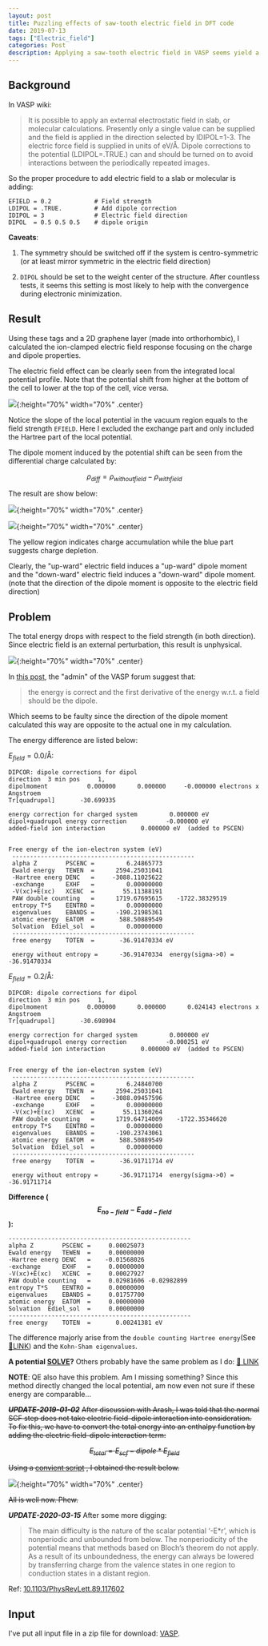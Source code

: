 ```yaml
---
layout: post
title: Puzzling effects of saw-tooth electric field in DFT code
date: 2019-07-13
tags: ["Electric_field"]
categories: Post
description: Applying a saw-tooth electric field in VASP seems yield a lower total energy which is unphysical and puzzling.
---
```


## Background

In VASP wiki:
> It is possible to apply an external electrostatic field in slab, or molecular calculations. Presently only a single value can be supplied and the field is applied in the direction selected by IDIPOL=1-3. The electric force field is supplied in units of eV/Å. Dipole corrections to the potential (LDIPOL=.TRUE.) can and should be turned on to avoid interactions between the periodically repeated images.

So the proper procedure to add electric field to a slab or molecular is adding:
```
EFIELD = 0.2            # Field strength
LDIPOL = .TRUE.         # Add dipole correction
IDIPOL = 3              # Electric field direction
DIPOL  = 0.5 0.5 0.5    # dipole origin
```
__Caveats__:

1. The symmetry should be switched off if the system is centro-symmetric (or at least mirror symmetric in the electric field direction)

2. `DIPOL`  should be set to the weight center of the structure. After countless tests, it seems this setting is most likely to help with the convergence during electronic minimization.

## Result

Using these tags and a 2D graphene layer (made into orthorhombic), I calculated the ion-clamped electric field response focusing on the charge and dipole properties.

The electric field effect can be clearly seen from the integrated local potential profile. Note that the potential shift from higher at the bottom of the cell to lower at the top of the cell, vice versa.

![]({{site.baseurl}}/assets/img/post_img/2019-07-13-img1.svg){:height="70%" width="70%" .center}

Notice the slope of the local potential in the vacuum region equals to the field strength `EFIELD`. Here I excluded the exchange part and only included the Hartree part of the local potential.

The dipole moment induced by the potential shift can be seen from the differential charge calculated by:

$$\rho_{diff}=\rho_{without field}-\rho_{with field}$$

The result are show below:

![]({{site.baseurl}}/assets/img/post_img/2019-07-13-img2.png){:height="70%" width="70%" .center}

![]({{site.baseurl}}/assets/img/post_img/2019-07-13-img3.png){:height="70%" width="70%" .center}

The yellow region indicates charge accumulation while the blue part suggests charge depletion.

Clearly, the "up-ward" electric field induces a "up-ward" dipole moment and the "down-ward" electric field induces a "down-ward" dipole moment. (note that the direction of the dipole moment is opposite to the electric field direction)

## Problem

The total energy drops with respect to the field strength (in both direction). Since electric field is an external perturbation, this result is unphysical.

![]({{site.baseurl}}/assets/img/post_img/2019-07-13-img4.svg){:height="70%" width="70%" .center}

In [this post](https://cms.mpi.univie.ac.at/vasp-forum/viewtopic.php?f=4&t=7366), the "admin" of the VASP forum suggest that:

> the energy is correct and the first derivative of the energy w.r.t. a field should be the dipole.

Which seems to be faulty since the direction of the dipole moment calculated this way are opposite to the actual one in my calculation.

The energy difference are listed below:


$E_{field}=0.0/\text{Å}$:

```
DIPCOR: dipole corrections for dipol
direction  3 min pos     1,
dipolmoment           0.000000      0.000000     -0.000000 electrons x Angstroem
Tr[quadrupol]       -30.699335

energy correction for charged system         0.000000 eV
dipol+quadrupol energy correction           -0.000000 eV
added-field ion interaction          0.000000 eV  (added to PSCEN)


Free energy of the ion-electron system (eV)
 ---------------------------------------------------
 alpha Z        PSCENC =         6.24865773
 Ewald energy   TEWEN  =      2594.25031041
 -Hartree energ DENC   =     -3088.11025622
 -exchange      EXHF   =         0.00000000
 -V(xc)+E(xc)   XCENC  =        55.11388191
 PAW double counting   =      1719.67695615    -1722.38329519
 entropy T*S    EENTRO =         0.00000000
 eigenvalues    EBANDS =      -190.21985361
 atomic energy  EATOM  =       588.50889549
 Solvation  Ediel_sol  =         0.00000000
 ---------------------------------------------------
 free energy    TOTEN  =       -36.91470334 eV

 energy without entropy =      -36.91470334  energy(sigma->0) =      -36.91470334
 ```

 $E_{field}=0.2/\text{Å}$:

```
DIPCOR: dipole corrections for dipol
direction  3 min pos     1,
dipolmoment           0.000000      0.000000      0.024143 electrons x Angstroem
Tr[quadrupol]       -30.698904

energy correction for charged system         0.000000 eV
dipol+quadrupol energy correction           -0.000251 eV
added-field ion interaction          0.000000 eV  (added to PSCEN)


Free energy of the ion-electron system (eV)
 ---------------------------------------------------
 alpha Z        PSCENC =         6.24840700
 Ewald energy   TEWEN  =      2594.25031041
 -Hartree energ DENC   =     -3088.09457596
 -exchange      EXHF   =         0.00000000
 -V(xc)+E(xc)   XCENC  =        55.11360264
 PAW double counting   =      1719.64714009    -1722.35346620
 entropy T*S    EENTRO =         0.00000000
 eigenvalues    EBANDS =      -190.23743061
 atomic energy  EATOM  =       588.50889549
 Solvation  Ediel_sol  =         0.00000000
 ---------------------------------------------------
 free energy    TOTEN  =       -36.91711714 eV

 energy without entropy =      -36.91711714  energy(sigma->0) =      -36.91711714
 ```

 __Difference ($$E_{no-field}-E_{add-field}$$):__

 ```
 ---------------------------------------------------
 alpha Z        PSCENC =     0.00025073
 Ewald energy   TEWEN  =     0.00000000
 -Hartree energ DENC   =    -0.01568026
 -exchange      EXHF   =     0.00000000
 -V(xc)+E(xc)   XCENC  =     0.00027927
 PAW double counting   =     0.02981606	-0.02982899
 entropy T*S    EENTRO =     0.00000000
 eigenvalues    EBANDS =     0.01757700
 atomic energy  EATOM  =     0.00000000
 Solvation  Ediel_sol  =     0.00000000
 ---------------------------------------------------
 free energy    TOTEN  =       0.00241381 eV
 ```
The difference majorly arise from the `double counting Hartree energy`(See [🔗LINK](https://cms.mpi.univie.ac.at/vasp-workshop/slides/dft_introd.pdf)) and the `Kohn-Sham eigenvalues`.

__A potential [SOLVE](https://cms.mpi.univie.ac.at/vasp-forum/viewtopic.php?f=4&t=7716)?__
Others probably have the same problem as I do: [🔗 LINK](https://cms.mpi.univie.ac.at/vasp-forum/viewtopic.php?t=8986)

__NOTE__: QE also have this problem. Am I missing something? Since this method directly changed the local potential, am now even not sure if these energy are comparable...

~~__*UPDATE-2019-01-02*__~~
~~After discussion with Arash, I was told that the normal SCF step does not take electric field-dipole interaction into consideration. To fix this, we have to convert the total energy into an enthalpy function by adding the electric field-dipole interaction term:~~

~~$$E_{total}=E_{scf}-dipole*E_{field}$$~~

~~Using a [convient script](https://github.com/Chengcheng-Xiao/Tools/blob/master/VASP/chgcent.py) , I obtained the result below.~~

![]({{site.baseurl}}/assets/img/post_img/2019-07-13-img5.png){:height="70%" width="70%" .center}

~~All is well now. Phew.~~

__*UPDATE-2020-03-15*__
After some more digging:

> The main difficulty is the nature of the scalar potential ‘-E*r’, which is nonperiodic and unbounded from below. The nonperiodicity of the potential means that methods based on Bloch’s theorem do not apply. As a result of its unboundedness, the energy can always be lowered by transferring charge from the valence states in one region to conduction states in a distant region.

Ref: [10.1103/PhysRevLett.89.117602](http://doi.org/10.1103/PhysRevLett.89.117602)

## Input

I've put all input file in a zip file for download: [VASP].

[VASP]:{{site.baseurl}}/assets/other/2019-07-13-Efield_problem.zip
